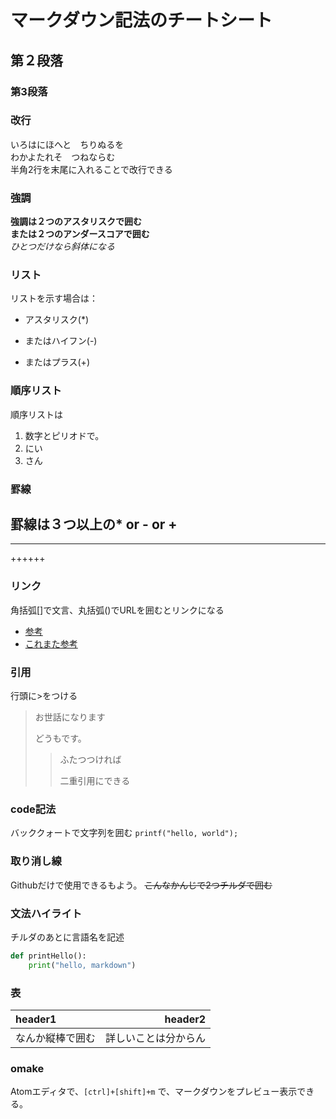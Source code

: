 # マークダウン記法のチートシート

## 第２段落

### 第3段落

### 改行
いろはにほへと　ちりぬるを  
わかよたれそ　つねならむ  
半角2行を末尾に入れることで改行できる  

### 強調
**強調は２つのアスタリスクで囲む**  
__または２つのアンダースコアで囲む__  
*ひとつだけなら斜体になる*

### リスト
リストを示す場合は：
* アスタリスク(\*)
- またはハイフン(-)
+ またはプラス(+)

### 順序リスト
順序リストは
1. 数字とピリオドで。
2. にい
3. さん

### 罫線
罫線は３つ以上の\* or - or +
---
*****
++++++

### リンク
角括弧[]で文言、丸括弧()でURLを囲むとリンクになる
- [参考](http://kojika17.com/2013/01/starting-markdown.html)
- [これまた参考](http://qiita.com/tbpgr/items/989c6badefff69377da7)

### 引用
行頭に>をつける
> お世話になります
>
> どうもです。
>
>> ふたつつければ
>>
>> 二重引用にできる
>

### code記法
バッククォートで文字列を囲む
`printf("hello, world");`

### 取り消し線
Githubだけで使用できるもよう。
~~こんなかんじで2つチルダで囲む~~

### 文法ハイライト
チルダのあとに言語名を記述
~~~python
def printHello():
    print("hello, markdown")
~~~

### 表
|header1|header2|
|:--|--:|
|なんか縦棒で囲む|詳しいことは分からん|

### omake
Atomエディタで、`[ctrl]+[shift]+m`
で、マークダウンをプレビュー表示できる。
